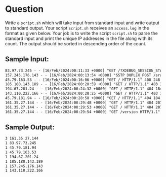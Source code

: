 # Question

Write a `script.sh` which will take input from standard input and write output
to standard output.
Your script `script.sh` receives an `access.log` in the format as given below.
Your job is to write the script `script.sh` to parse the standard input and
print the unique IP addresses in the file along with its count.
The output should be sorted in descending order of the count.

## Sample Input:

```txt
83.97.73.245 - - [16/Feb/2024:00:11:33 +0000] "GET /?XDEBUG_SESSION_START=phpstorm HTTP/1.1" 404 184 "-" "Mozilla/5.0 (Windows NT 10.0; Win64; x64) AppleWebKit/537.36 (KHTML, like Gecko) Chrome/78.0.3904.108 Safari/537.36"
157.245.176.143 - - [16/Feb/2024:00:13:54 +0000] "SSTP_DUPLEX_POST /sra_{BA195980-CD49-458b-9E23-C84EE0ADCD75}/ HTTP/1.1" 400 150 "-" "-"
45.79.163.53 - - [16/Feb/2024:00:16:06 +0000] "GET / HTTP/1.1" 400 248 "-" "Mozilla/5.0 zgrab/0.x"
185.180.143.189 - - [16/Feb/2024:00:20:59 +0000] "GET / HTTP/1.1" 403 180 "-" "Mozilla/5.0 (Windows NT 10.0; Win64; x64) AppleWebKit/537.36 (KHTML, like Gecko) Chrome/60.0.3112.113 Safari/537.36"
194.67.201.24 - - [16/Feb/2024:00:24:32 +0000] "GET / HTTP/1.1" 404 184 "-" "Mozilla/5.0 (Macintosh; Intel Mac OS X 10_12_1) AppleWebKit/537.36 (KHTML, like Gecko) Chrome/76.0.3809.100 Safari/537.36"
143.110.222.166 - - [16/Feb/2024:00:28:25 +0000] "GET / HTTP/1.1" 403 118 "-" "Mozilla/5.0 (iPhone; CPU iPhone OS 16_1 like Mac OS X) AppleWebKit/605.1.15 (KHTML, like Gecko) Version/16.1 Mobile/15E148 Safari/604.1"
45.79.181.94 - - [16/Feb/2024:00:28:58 +0000] "GET / HTTP/1.1" 404 184 "-" "Mozilla/5.0 (Macintosh; Intel Mac OS X 13_1) AppleWebKit/537.36 (KHTML, like Gecko) Chrome/108.0.0.0 Safari/537.36"
161.35.27.144 - - [16/Feb/2024:00:29:48 +0000] "GET / HTTP/1.1" 404 207 "-" "-"
161.35.27.144 - - [16/Feb/2024:00:29:53 +0000] "GET / HTTP/1.1" 404 207 "-" "Mozilla/5.0 (Linux; Android 6.0; HTC One M9 Build/MRA591839) AppleWebKit/537.36 (KHTML, like Gecko) Chrome/52.0.3267.98 Mobile Safari/537.3"
161.35.27.144 - - [16/Feb/2024:00:29:54 +0000] "GET /version HTTP/1.1" 404 184 "-" "Go-http-client/1.1"
```

## Sample Output:

```txt
3 161.35.27.144
1 83.97.73.245
1 45.79.181.94
1 45.79.163.53
1 194.67.201.24
1 185.180.143.189
1 157.245.176.143
1 143.110.222.166
```
